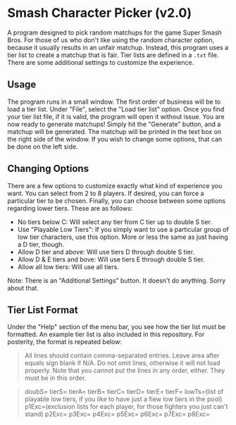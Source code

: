 # Smash Character Picker (v2.0)

A program designed to pick random matchups for the game Super Smash Bros. For those of us who don't like using the random character option, because it usually results in an unfair matchup. Instead, this program uses a tier list to create a matchup that is fair. Tier lists are defined in a `.txt` file. There are some additional settings to customize the experience.

## Usage

The program runs in a small window. The first order of business will be to load a tier list. Under "File", select the "Load tier list" option. Once you find your tier list file, if it is valid, the program will open it without issue. You are now ready to generate matchups! Simply hit the "Generate" button, and a matchup will be generated. The matchup will be printed in the text box on the right side of the window. If you wish to change some options, that can be done on the left side.

## Changing Options

There are a few options to customize exactly what kind of experience you want. You can select from 2 to 8 players. If desired, you can force a particular tier to be chosen. Finally, you can choose between some options regarding lower tiers. These are as follows:

- No tiers below C: Will select any tier from C tier up to double S tier.
- Use "Playable Low Tiers": If you simply want to use a particular group of low tier characters, use this option. More or less the same as just having a D tier, though.
- Allow D tier and above: Will use tiers D through double S tier.
- Allow D & E tiers and bove: Will use tiers E through double S tier.
- Allow all low tiers: Will use all tiers.

Note: There is an "Additional Settings" button. It doesn't do anything. Sorry about that.

## Tier List Format

Under the "Help" section of the menu bar, you see how the tier list must be formatted. An example tier list is also included in this repository. For posterity, the format is repeated below:

>All lines should contain comma-separated entries.
>Leave area after equals sign blank if N/A.
>Do not omit lines, otherwise it will not load properly.
>Note that you cannot put the lines in any order, either. They must be in this order.

>doubS=
>tierS=
>tierA=
>tierB=
>tierC=
>tierD=
>tierE=
>tierF=
>lowTs=(list of playable low tiers, if you like to have just a fiew low tiers in the pool)
>p1Exc=(exclusion lists for each player, for those fighters you just can't stand)
>p2Exc=
>p3Exc=
>p4Exc=
>p5Exc=
>p6Exc=
>p7Exc=
>p8Exc=
